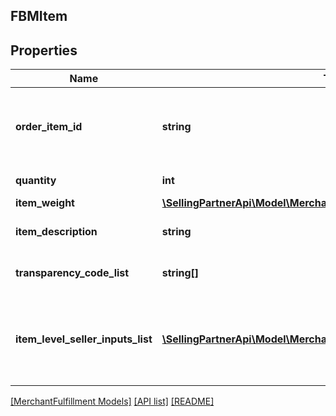 ## FBMItem

## Properties

Name | Type | Description | Notes
------------ | ------------- | ------------- | -------------
**order_item_id** | **string** | An Amazon-defined identifier for an individual item in an order. |
**quantity** | **int** | The number of items. |
**item_weight** | [**\SellingPartnerApi\Model\MerchantFulfillment\Weight**](Weight.md) |  | [optional]
**item_description** | **string** | The description of the item. | [optional]
**transparency_code_list** | **string[]** | A list of transparency codes. | [optional]
**item_level_seller_inputs_list** | [**\SellingPartnerApi\Model\MerchantFulfillment\AdditionalSellerInputs[]**](AdditionalSellerInputs.md) | A list of additional seller input pairs required to purchase shipping. | [optional]

[[MerchantFulfillment Models]](../) [[API list]](../../Api) [[README]](../../../README.md)
